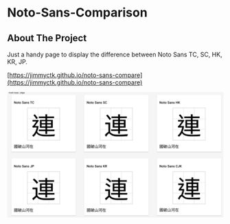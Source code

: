 # Noto-Sans-Comparison

## About The Project

Just a handy page to display the difference between Noto Sans TC, SC, HK, KR, JP.

[https://jimmyctk.github.io/noto-sans-compare](https://jimmyctk.github.io/noto-sans-compare)

![Cover Image](demo.png)